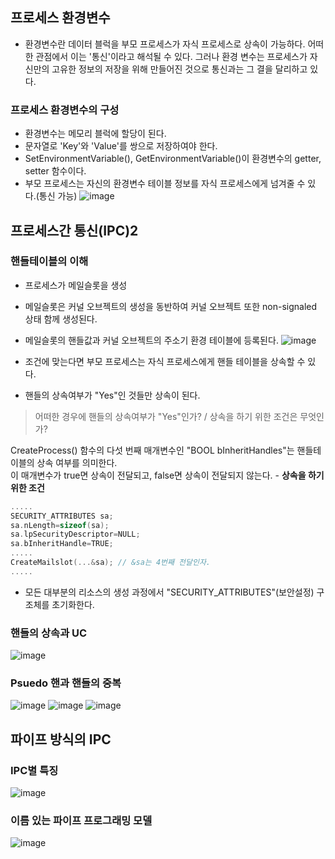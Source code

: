 ## 프로세스 환경변수

* 환경변수란 데이터 블럭을 부모 프로세스가 자식 프로세스로 상속이 가능하다. 어떠한 관점에서 이는 '통신'이라고 해석될 수 있다.
그러나 환경 변수는 프로세스가 자신만의 고유한 정보의 저장을 위해 만들어진 것으로 통신과는 그 결을 달리하고 있다.

### 프로세스 환경변수의 구성

* 환경변수는 메모리 블럭에 할당이 된다.
* 문자열로 'Key'와 'Value'를 쌍으로 저장하여야 한다.
* SetEnvironmentVariable(), GetEnvironmentVariable()이 환경변수의 getter, setter 함수이다.
* 부모 프로세스는 자신의 환경변수 테이블 정보를 자식 프로세스에게 넘겨줄 수 있다.(통신 가능)
![image](https://github.com/zinoing/Windows_System_Programming/assets/77779979/0f15cb58-d6cb-41ed-a80c-0681406b93d6)

## 프로세스간 통신(IPC)2

### 핸들테이블의 이해
* 프로세스가 메일슬롯을 생성
* 메일슬롯은 커널 오브젝트의 생성을 동반하여 커널 오브젝트 또한 non-signaled 상태 함께 생성된다.
* 메일슬롯의 핸들값과 커널 오브젝트의 주소기 환경 테이블에 등록된다.
![image](https://github.com/zinoing/Windows_System_Programming/assets/77779979/2f72450d-11a5-45cb-939d-d470e6ea6dc0)

* 조건에 맞는다면 부모 프로세스는 자식 프로세스에게 핸들 테이블을 상속할 수 있다.
* 핸들의 상속여부가 "Yes"인 것들만 상속이 된다.

> 어떠한 경우에 핸들의 상속여부가 "Yes"인가? / 상속을 하기 위한 조건은 무엇인가?

CreateProcess() 함수의 다섯 번째 매개변수인 "BOOL bInheritHandles"는 핸들테이블의 상속 여부를 의미한다.  
이 매개변수가 true면 상속이 전달되고, false면 상속이 전달되지 않는다. - **상속을 하기 위한 조건**

```c
.....
SECURITY_ATTRIBUTES sa;
sa.nLength=sizeof(sa);
sa.lpSecurityDescriptor=NULL;
sa.bInheritHandle=TRUE;
.....
CreateMailslot(...&sa); // &sa는 4번째 전달인자.
.....
```
* 모든 대부분의 리소스의 생성 과정에서 "SECURITY_ATTRIBUTES"(보안설정) 구조체를 초기화한다.

### 핸들의 상속과 UC
![image](https://github.com/zinoing/Windows_System_Programming/assets/77779979/b918a4c5-b98a-43c3-9029-03100f13322a)

### Psuedo 핸과 핸들의 중복
![image](https://github.com/zinoing/Windows_System_Programming/assets/77779979/2f4397f3-50ee-47fc-b70a-4a2dd3734815)
![image](https://github.com/zinoing/Windows_System_Programming/assets/77779979/a1eb3e76-0dd6-4e30-9262-90c81dcfba37)
![image](https://github.com/zinoing/Windows_System_Programming/assets/77779979/f55afc53-de1c-4f70-97f2-3d66b3b404d4)

## 파이프 방식의 IPC

### IPC별 특징
![image](https://github.com/zinoing/Windows_System_Programming/assets/77779979/1c0a997a-0c30-45e1-8287-23237f4eda92)

### 이름 있는 파이프 프로그래밍 모델
![image](https://github.com/zinoing/Windows_System_Programming/assets/77779979/0a3e3979-08ad-44ff-b340-5497eed3694d)
